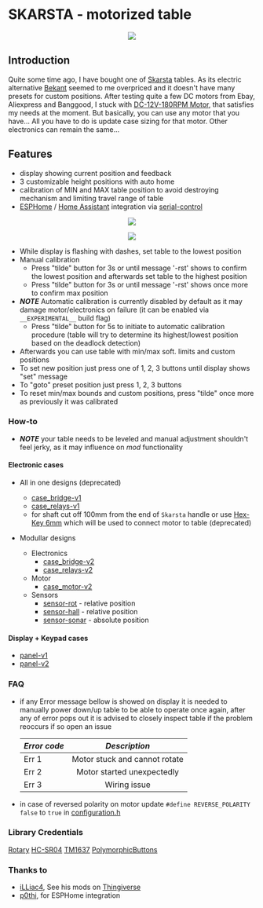# SKARSTA - motorized table

<p align="center">
    <img src="https://www.ikea.com/us/en/images/products/skarsta-desk-sit-stand-white__0777623_PE758665_S4.JPG"/>
</p>

## Introduction

Quite some time ago, I have bought one of [Skarsta](https://www.ikea.com/us/en/p/skarsta-desk-sit-stand-white-s89324812/) tables. As its electric alternative [Bekant](https://www.ikea.com/us/en/p/bekant-desk-sit-stand-black-stained-ash-veneer-black-s29282221/) seemed to me overpriced and it doesn't have many presets for custom positions.
After testing quite a few DC motors from Ebay, Aliexpress and Banggood, I stuck with [DC-12V-180RPM Motor](https://www.banggood.com/DC-12V-180RPM-Geared-Motor-High-Torque-Gear-Reducer-Motor-p-1068573.html?p=7W02096203810201609O&stayold=1&curwarehouse=CN), that satisfies my needs at the moment. But basically, you can use any motor that you have... All you have to do is update case sizing for that motor. Other electronics can remain the same...

## Features

- display showing current position and feedback
- 3 customizable height positions with auto home
- calibration of MIN and MAX table position to avoid destroying mechanism and limiting travel range of table
- [ESPHome](https://esphome.io/) / [Home Assistant](https://www.home-assistant.io/) integration via [serial-control](./docs/serial-control.md)

<p align="center">
    <a href="https://www.youtube.com/watch?v=pk-jIIXeZvs">
        <img src="https://img.youtube.com/vi/pk-jIIXeZvs/0.jpg"/>
    </a>
</p>

<p align="center">
    <a href="https://www.youtube.com/watch?v=a_JpCyb1K0Y">
        <img src="https://img.youtube.com/vi/a_JpCyb1K0Y/0.jpg"/>
    </a>
</p>

- While display is flashing with dashes, set table to the lowest position
- Manual calibration
  - Press "tilde" button for 3s or until message '-rst' shows to confirm the lowest position and afterwards set table to the highest position
  - Press "tilde" button for 3s or until message '-rst' shows once more to confirm max position
- **_NOTE_** Automatic calibration is currently disabled by default as it may damage motor/electronics on failure (it can be enabled via `__EXPERIMENTAL__` build flag)
  - Press "tilde" button for 5s to initiate to automatic calibration procedure (table will try to determine its highest/lowest position based on the deadlock detection)
- Afterwards you can use table with min/max soft. limits and custom positions
- To set new position just press one of 1, 2, 3 buttons until display shows "set" message
- To "goto" preset position just press 1, 2, 3 buttons
- To reset min/max bounds and custom positions, press "tilde" once more as previously it was calibrated

### How-to

- **_NOTE_** your table needs to be leveled and manual adjustment shouldn't feel jerky, as it may influence on _mod_ functionality

#### Electronic cases

- All in one designs (deprecated)
  - [case_bridge-v1](./docs/case_bridge-v1.md)
  - [case_relays-v1](./docs/case_relays-v1.md)
  - for shaft cut off 100mm from the end of `Skarsta` handle or use [Hex-Key 6mm](https://www.ebay.com/itm/1-5mm-24mm-ALLEN-BALL-POINT-END-LONG-ARM-HEX-KEY-WRENCH-METRIC-ALLEN-KEY/182563068986) which will be used to connect motor to table (deprecated)

- Modullar designs
  - Electronics
    - [case_bridge-v2](./docs/case_bridge-v2.md)
    - [case_relays-v2](./docs/case_relays-v2.md)
  - Motor
    - [case_motor-v2](./docs/case_motor-v2.md)
  - Sensors
    - [sensor-rot](./docs/sensor-rot.md) - relative position
    - [sensor-hall](./docs/sensor-hall.md) - relative position
    - [sensor-sonar](./docs/sensor-sonar.md) - absolute position

#### Display + Keypad cases

- [panel-v1](./docs/panel-v1.md)
- [panel-v2](./docs/panel-v2.md)

### FAQ

- if any Error message bellow is showed on display it is needed to manually power down/up table to be able to operate once again,
  after any of error pops out it is advised to closely inspect table if the problem reoccurs if so open an issue

  | _Error code_ |         _Description_         |
  | ------------ | :---------------------------: |
  | Err 1        | Motor stuck and cannot rotate |
  | Err 2        |  Motor started unexpectedly   |
  | Err 3        |         Wiring issue          |

- in case of reversed polarity on motor update `#define REVERSE_POLARITY   false` to `true` in [configuration.h](./src/configuration.h) 

### Library Credentials

[Rotary](https://github.com/brianlow/Rotary)
[HC-SR04](https://github.com/Martinsos/arduino-lib-hc-sr04)
[TM1637](https://github.com/Seeed-Studio/Grove_4Digital_Display)
[PolymorphicButtons](https://github.com/JCWentzel/PolymorphicButtons)

### Thanks to

- [iLLiac4](https://github.com/iLLiac4), See his mods on [Thingiverse](https://www.thingiverse.com/thing:3227567)
- [p0thi](https://github.com/p0thi), for ESPHome integration